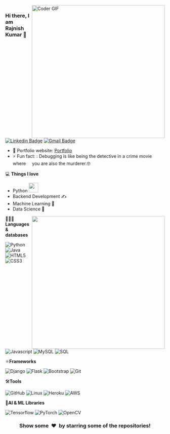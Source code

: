 <!---<img align="right" src="https://github.com/0rajnishk/0rajnishk/blob/main/developer.gif" alt="Coder GIF" width="420" height="330"> -->
<img align="right" src="https://user-images.githubusercontent.com/74038190/229223263-cf2e4b07-2615-4f87-9c38-e37600f8381a.gif" alt="Coder GIF" width="420" height="420">



### Hi there, I am Rajnish Kumar 👋
[![Linkedin Badge](https://img.shields.io/badge/-0rajnishk-blue?style=flat-square&logo=Linkedin&logoColor=white&link=https://www.linkedin.com/in/0rajnishk/)](https://www.linkedin.com/in/0rajnishk/)
[![Gmail Badge](https://img.shields.io/badge/-0rajnishk@gmail.com-c14438?style=flat-square&logo=Gmail&logoColor=white&link=mailto:0rajnishk@gmail.com)](mailto:0rajnishk@gmail.com)

- 🎯 Portfolio website: [Portfolio](https://0rajnishk.github.io/)
- ⚡ Fun fact: : Debugging is like being the detective in a crime movie where &#160; &#160; you are also the murderer.🤓

💻 **Things I love**
- Python <img src="https://media.giphy.com/media/WUlplcMpOCEmTGBtBW/giphy.gif" width="30"> 
- Backend Development ✍️
- Machine Learning 🧐
- Data Science 😬

<a href="https://github.com/anuraghazra/github-readme-stats" title="Go to Source">
  <img align="right" width="420" height="auto" src="https://github-readme-stats.vercel.app/api?username=0rajnishk&show_icons=true&theme=dark&border_color=61dafb&hide_border=true&include_all_commits=true" />
</a>
 
🧑🏾‍💻**Languages &#38; databases**

![Python](https://img.shields.io/badge/-Python-000000?style=flat&logo=python)
![Java](https://img.shields.io/badge/-Java-000000?style=flat&logo=java)
![HTML5](https://img.shields.io/badge/-HTML5-000000?style=flat&logo=HTML5)
![CSS3](https://img.shields.io/badge/-CSS3-000000?style=flat&logo=CSS3)
![Javascript](https://img.shields.io/badge/javascript-000000?style=flat&logo=Javascript)
![MySQL](https://img.shields.io/badge/-MySQL-000000?style=flat&logo=MySQL)
![SQL](https://img.shields.io/badge/-SQL-000000?style=flat&logo=SQL)


⚛**Frameworks**

![Django](https://img.shields.io/badge/-Django-000000?style=flat&logo=Django)
![Flask](https://img.shields.io/badge/-Flask-000000?style=flat&logo=Flask)
![Bootstrap](https://img.shields.io/badge/-Bootstrap-000000?style=flat&logo=bootstrap)
![Git](https://img.shields.io/badge/-Git-000000?style=flat&logo=git&logoColor=F05032)

🛠**Tools**

![GitHub](https://img.shields.io/badge/-GitHub-000000?style=flat&logo=github&logoColor=FFFFFF)
![Linux](https://img.shields.io/badge/-Linux-000000?style=flat&logo=linux&logoColor=FCC624)
![Heroku](https://img.shields.io/badge/-Heroku-000000?style=flat&logo=heroku)
![AWS](https://img.shields.io/badge/AWS-000000?style=flat-square&logo=amazon-aws)

🤖**AI &#38; ML Libraries**

![Tensorflow](https://img.shields.io/badge/-Tensorflow-000000?style=flat&logo=tensorflow)
![PyTorch](https://img.shields.io/badge/-PyTorch-000000?style=flat&logo=pytorch)
![OpenCV](https://img.shields.io/badge/-OpenCV-000000?style=flat&logo=opencv)



<div align="center">
    <h3 align="center">Show some &nbsp;❤️&nbsp; by starring some of the repositories!</h3>
</div>
